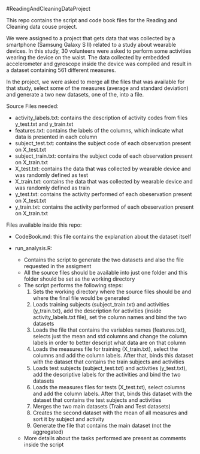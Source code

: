 #ReadingAndCleaningDataProject

This repo contains the script and code book files for the Reading and Cleaning data couse project.

We were assigned to a project that gets data that was collected by a smartphone (Samsung Galaxy S II) related to a study about wearable devices. In this study, 30 volunteers were asked to perform some activities wearing the device on the waist. The data collected by embedded accelerometer and gyroscope inside the device was compiled and result in a dataset containing 561 different measures.

In the project, we were asked to merge all the files that was available for that study, select some of the measures (average and standard deviation) and generate a two new datasets, one of the, into a file.

Source Files needed:

- activity\_labels.txt: contains the description of activity codes from files y\_test.txt and y_train.txt
- features.txt: contains the labels of the columns, which indicate what data is presented in each column 
- subject\_test.txt: contains the subject code of each observation present on X_test.txt 
- subject\_train.txt: contains the subject code of each observation present on X_train.txt
- X\_test.txt: contains the data that was collected by wearable device and was randomly defined as test
- X\_train.txt: contains the data that was collected by wearable device and was randomly defined as train
- y\_test.txt: contains the activity performed of each obeservation present on X_test.txt
- y\_train.txt: contains the activity performed of each obeservation present on X_train.txt

Files available inside this repo:

- CodeBook.md: this file contains the explanation about the dataset itself
- run_analysis.R:

	- Contains the script to generate the two datasets and also the file requested in the assigment
	* All the source files should be available into just one folder and this folder should be set as the working directory
	* The script performs the following steps:
		1. Sets the working directory where the source files should be and where the final file would be generated
		2. Loads training subjects (subject\_train.txt) and activities (y\_train.txt), add the description for activities (inside activity\_labels.txt file), set the column names and bind the two datasets
		3. Loads the file that contains the variables names (features.txt), selects just the mean and std columns and change the column labels in order to better descript what data are on that column
		4. Loads the measures file for training (X_train.txt), select the columns and add the column labels. After that, binds this dataset with the dataset that contains the train subjects and activities
		5. Loads test subjects (subject\_test.txt) and activities (y_test.txt), add the descriptive labels for the activities and bind the two datasets
		6. Loads the measures files for tests (X_test.txt), select columns and add the column labels. After that, binds this dataset with the dataset that contains the test subjects and activities
		7. Merges the two main datasets (Train and Test datasets)
		8. Creates the second dataset with the mean of all measures and sort it by subject and activity
		9. Generate the file that contains the main dataset (not the aggregated)
	* More details about the tasks performed are present as comments inside the script
		
